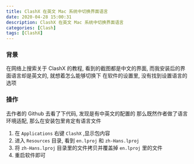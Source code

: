 ```yaml
---
title: ClashX 在英文 Mac 系统中切换界面语言
date: 2020-04-28 15:00:31
description: ClashX 在英文 Mac 系统中切换界面语言
categories: [Clash]
tags: [ClashX]
---
```


<!-- more -->
### 背景
在网络上搜索关于 ClashX 的教程, 看到的截图都是中文的界面, 而我安装后的界面语言却是英文的, 就想着怎么能够切换下
在软件的设置里, 没有找到设置语言的选项

### 操作
去作者的 Github 去看了下代码, 发现是有中英文的配置的
那么既然作者做了语言环境适配, 那么在安装包里肯定有语言文件

1. 在 `Applications` 右键 `ClashX` ,显示包内容
2. 进入 `Resources` 目录, 看到 `en.lproj` 和 `zh-Hans.lproj`
3. 将 `zh-Hans.lproj` 目录里的文件拷贝并覆盖掉 `en.lproj` 里的文件
4. 重启软件即可